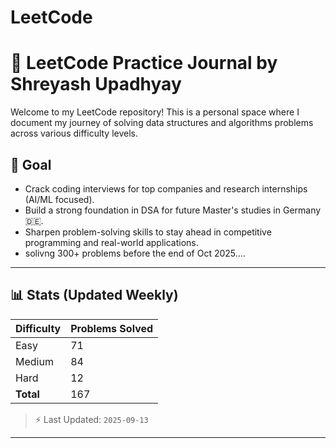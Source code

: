 # LeetCode
# 🧠 LeetCode Practice Journal by Shreyash Upadhyay

Welcome to my LeetCode repository! This is a personal space where I document my journey of solving data structures and algorithms problems across various difficulty levels.

## 🎯 Goal

- Crack coding interviews for top companies and research internships (AI/ML focused).
- Build a strong foundation in DSA for future Master's studies in Germany 🇩🇪.
- Sharpen problem-solving skills to stay ahead in competitive programming and real-world applications.
- solivng 300+ problems before the end of Oct 2025....
-----------------------------------------------------------------------------------------------------------------------------------------------------------------------------------------------------------------------

## 📊 Stats (Updated Weekly)

| Difficulty | Problems Solved |
|------------|-----------------|
| Easy       | 71              |
| Medium     | 84              |
| Hard       | 12              |
| **Total**  | 167             |

> ⚡ Last Updated: `2025-09-13`

-----------


